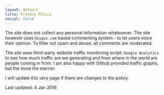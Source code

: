 ```yaml
---
layout: default
title: Privacy Policy
social: false
---
```


The site does not collect any personal information whatsoever. The site however uses `disqus.com`
based commenting system - to let users voice their opinion.  To filter out spam and abuse, all
comments are moderated.

The site uses third-party website traffic monitoring script: `Google Analytics`
to see how much traffic are we generating and from where in the world 
are people coming in from. I am also happy with Github provided traffic graphs, but the more
the merrier.

I will update this very page if there are changes to the policy.

Last updated: 4 Jan 2016
